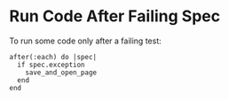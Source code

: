 # Run Code After Failing Spec

To run some code only after a failing test:

```
after(:each) do |spec|
  if spec.exception
    save_and_open_page
  end
end
```
